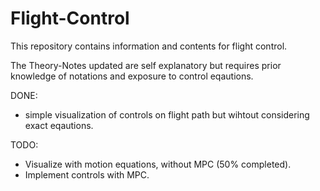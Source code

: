 # Flight-Control
This repository contains information and contents for flight control.

The Theory-Notes updated are self explanatory but requires prior knowledge of notations and exposure to control eqautions.

DONE:
- simple visualization of controls on flight path but wihtout considering exact eqautions.

TODO:
- Visualize with motion equations, without MPC (50% completed).
- Implement controls with MPC.

